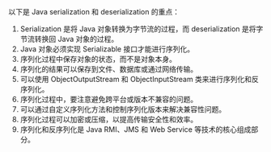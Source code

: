

以下是 Java serialization 和 deserialization 的重点：

1. Serialization 是将 Java 对象转换为字节流的过程，而 deserialization 是将字节流转换回 Java 对象的过程。
2. Java 对象必须实现 Serializable 接口才能进行序列化。
3. 序列化过程中保存对象的状态，而不是对象本身。
4. 序列化的结果可以保存到文件、数据库或通过网络传输。
5. 可以使用 ObjectOutputStream 和 ObjectInputStream 类来进行序列化和反序列化。
6. 序列化过程中，要注意避免跨平台或版本不兼容的问题。
7. 可以通过自定义序列化方法和控制序列化版本来解决兼容性问题。
8. 序列化过程可以加密或压缩，以提高传输安全性和效率。
9. 序列化和反序列化是 Java RMI、JMS 和 Web Service 等技术的核心组成部分。